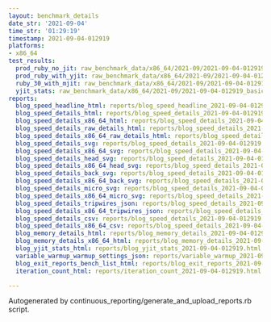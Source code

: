```yaml
---
layout: benchmark_details
date_str: '2021-09-04'
time_str: '01:29:19'
timestamp: 2021-09-04-012919
platforms:
- x86_64
test_results:
  prod_ruby_no_jit: raw_benchmark_data/x86_64/2021-09/2021-09-04-012919_basic_benchmark_prod_ruby_no_jit.json
  prod_ruby_with_yjit: raw_benchmark_data/x86_64/2021-09/2021-09-04-012919_basic_benchmark_prod_ruby_with_yjit.json
  ruby_30_with_mjit: raw_benchmark_data/x86_64/2021-09/2021-09-04-012919_basic_benchmark_ruby_30_with_mjit.json
  yjit_stats: raw_benchmark_data/x86_64/2021-09/2021-09-04-012919_basic_benchmark_yjit_stats.json
reports:
  blog_speed_headline_html: reports/blog_speed_headline_2021-09-04-012919.html
  blog_speed_details_html: reports/blog_speed_details_2021-09-04-012919.html
  blog_speed_details_x86_64_html: reports/blog_speed_details_2021-09-04-012919.x86_64.html
  blog_speed_details_raw_details_html: reports/blog_speed_details_2021-09-04-012919.raw_details.html
  blog_speed_details_x86_64_raw_details_html: reports/blog_speed_details_2021-09-04-012919.x86_64.raw_details.html
  blog_speed_details_svg: reports/blog_speed_details_2021-09-04-012919.svg
  blog_speed_details_x86_64_svg: reports/blog_speed_details_2021-09-04-012919.x86_64.svg
  blog_speed_details_head_svg: reports/blog_speed_details_2021-09-04-012919.head.svg
  blog_speed_details_x86_64_head_svg: reports/blog_speed_details_2021-09-04-012919.x86_64.head.svg
  blog_speed_details_back_svg: reports/blog_speed_details_2021-09-04-012919.back.svg
  blog_speed_details_x86_64_back_svg: reports/blog_speed_details_2021-09-04-012919.x86_64.back.svg
  blog_speed_details_micro_svg: reports/blog_speed_details_2021-09-04-012919.micro.svg
  blog_speed_details_x86_64_micro_svg: reports/blog_speed_details_2021-09-04-012919.x86_64.micro.svg
  blog_speed_details_tripwires_json: reports/blog_speed_details_2021-09-04-012919.tripwires.json
  blog_speed_details_x86_64_tripwires_json: reports/blog_speed_details_2021-09-04-012919.x86_64.tripwires.json
  blog_speed_details_csv: reports/blog_speed_details_2021-09-04-012919.csv
  blog_speed_details_x86_64_csv: reports/blog_speed_details_2021-09-04-012919.x86_64.csv
  blog_memory_details_html: reports/blog_memory_details_2021-09-04-012919.html
  blog_memory_details_x86_64_html: reports/blog_memory_details_2021-09-04-012919.x86_64.html
  blog_yjit_stats_html: reports/blog_yjit_stats_2021-09-04-012919.html
  variable_warmup_warmup_settings_json: reports/variable_warmup_2021-09-04-012919.warmup_settings.json
  blog_exit_reports_bench_list_html: reports/blog_exit_reports_2021-09-04-012919.bench_list.html
  iteration_count_html: reports/iteration_count_2021-09-04-012919.html

---
```

Autogenerated by continuous_reporting/generate_and_upload_reports.rb script.
